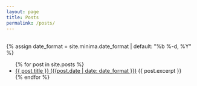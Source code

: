 ```yaml
---
layout: page
title: Posts
permalink: /posts/
---
```


<br>

<div class="post">
{% assign date_format = site.minima.date_format | default: "%b %-d, %Y" %}
<ul>
  {% for post in site.posts %}
    <li>    
      <a class="post-list" href="{{ post.url }}">{{ post.title }} ({{post.date | date: date_format }})</a>
       {{ post.excerpt }}
    </li>
  {% endfor %}
</ul>
</div>

